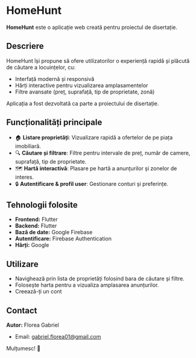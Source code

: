 # HomeHunt

**HomeHunt** este o aplicație web creată pentru proiectul de disertație.

## Descriere

HomeHunt își propune să ofere utilizatorilor o experiență rapidă și plăcută de căutare a locuințelor, cu:

* Interfață modernă și responsivă
* Hărți interactive pentru vizualizarea amplasamentelor
* Filtre avansate (preț, suprafață, tip de proprietate, zonă)

Aplicația a fost dezvoltată ca parte a proiectului de disertație.

## Funcționalități principale

* 🏠 **Listare proprietăți**: Vizualizare rapidă a ofertelor de pe piața imobiliară.
* 🔍 **Căutare și filtrare**: Filtre pentru intervale de preț, număr de camere, suprafață, tip de proprietate.
* 🗺️ **Hartă interactivă**: Plasare pe hartă a anunțurilor și zonelor de interes.
* 🔒 **Autentificare & profil user**: Gestionare conturi și preferințe.

## Tehnologii folosite

* **Frontend:** Flutter
* **Backend:** Flutter
* **Bază de date:** Google Firebase
* **Autentificare:** Firebase Authentication
* **Hărți:** Google

## Utilizare

* Navighează prin lista de proprietăți folosind bara de căutare și filtre.
* Folosește harta pentru a vizualiza amplasarea anunțurilor.
* Creează-ți un cont

## Contact

**Autor:** Florea Gabriel

* Email: [gabriel.florea01@gmail.com](mailto:gabriel.florea01@exemplu.com)

Mulțumesc! 🎉

